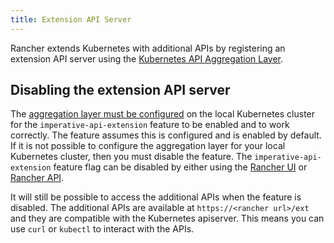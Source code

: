 ```yaml
---
title: Extension API Server
---
```


<head>
  <link rel="canonical" href="https://ranchermanager.docs.rancher.com/api/extension-apiserver"/>
</head>

Rancher extends Kubernetes with additional APIs by registering an extension API server using the [Kubernetes API Aggregation Layer](https://kubernetes.io/docs/concepts/extend-kubernetes/api-extension/apiserver-aggregation/).

## Disabling the extension API server

The [aggregation layer must be configured](https://kubernetes.io/docs/tasks/extend-kubernetes/configure-aggregation-layer/) on the local Kubernetes cluster for the `imperative-api-extension` feature to be enabled and to work correctly. The feature assumes this is configured and is enabled by default. If it is not possible to configure the aggregation layer for your local Kubernetes cluster, then you must disable the feature. The `imperative-api-extension` feature flag can be disabled by either using the [Rancher UI](../how-to-guides/advanced-user-guides/enable-experimental-features/enable-experimental-features.md#disabling-features-with-the-rancher-ui) or [Rancher API](../how-to-guides/advanced-user-guides/enable-experimental-features/enable-experimental-features.md#disabling-features-with-the-rancher-api).

It will still be possible to access the additional APIs when the feature is disabled. The additional APIs are available at `https://<rancher url>/ext` and they are compatible with the Kubernetes apiserver. This means you can use `curl` or `kubectl` to interact with the APIs.
